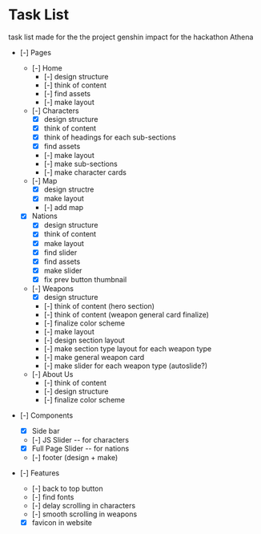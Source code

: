# Task List
task list made for the the project genshin impact for the hackathon Athena

- [-] Pages
    - [-] Home
        - [-] design structure
        - [-] think of content
        - [-] find assets
        - [-] make layout
    - [-] Characters
        - [x] design structure
        - [x] think of content
        - [x] think of headings for each sub-sections
        - [x] find assets
        - [-] make layout
        - [-] make sub-sections
        - [-] make character cards
    - [-] Map
        - [x] design structre
        - [x] make layout
        - [-] add map
    - [x] Nations
        - [x] design structure
        - [x] think of content
        - [x] make layout
        - [x] find slider
        - [x] find assets
        - [x] make slider
        - [x] fix prev button thumbnail
    - [-] Weapons
        - [x] design structure
        - [-] think of content (hero section)
        - [-] think of content (weapon general card finalize)
        - [-] finalize color scheme
        - [-] make layout
        - [-] design section layout
        - [-] make section type layout for each weapon type
        - [-] make general weapon card
        - [-] make slider for each weapon type (autoslide?)
    - [-] About Us
        - [-] think of content
        - [-] design structure
        - [-] finalize color scheme

- [-] Components
    - [x] Side bar
    - [-] JS Slider -- for characters
    - [x] Full Page Slider -- for nations
    - [-] footer (design + make)

- [-] Features
    - [-] back to top button
    - [-] find fonts
    - [-] delay scrolling in characters
    - [-] smooth scrolling in weapons
    - [x] favicon in website